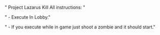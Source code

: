 " Project Lazarus Kill All instructions: "

" - Execute In Lobby."

" - If you execute while in game just shoot a zombie and it should start."
